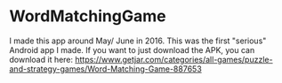 # WordMatchingGame

I made this app around May/ June in 2016. This was the first "serious" Android app I made.
If you want to just download the APK, you can download it here: https://www.getjar.com/categories/all-games/puzzle-and-strategy-games/Word-Matching-Game-887653
